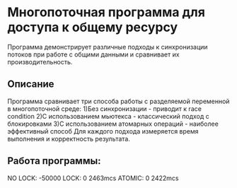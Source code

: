 # Многопоточная программа для доступа к общему ресурсу
Программа демонстрирует различные подходы к синхронизации потоков при работе с общими данными и сравнивает их производительность.
## Описание
Программа сравнивает три способа работы с разделяемой переменной в многопоточной среде:
1)Без синхронизации - приводит к race condition
2)С использованием мьютекса - классический подход с блокировками
3)С использованием атомарных операций - наиболее эффективный способ
Для каждого подхода измеряется время выполнения и корректность результата.
## Работа программы:
NO LOCK: -50000
LOCK: 0 2463mcs
ATOMIC: 0 2422mcs

